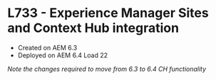 # L733 - Experience Manager Sites and Context Hub integration


* Created on AEM 6.3
* Deployed on AEM 6.4 Load 22

*Note the changes required to move from 6.3 to 6.4 CH functionality*
